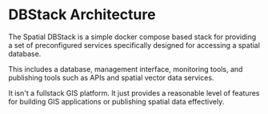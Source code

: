 # DBStack Architecture

The Spatial DBStack is a simple docker compose based stack for providing a set of preconfigured services specifically designed for accessing a spatial database.

This includes a database, management interface, monitoring tools, and publishing tools such as APIs and spatial vector data services.

It isn't a fullstack GIS platform. It just provides a reasonable level of features for building GIS applications or publishing spatial data effectively.
